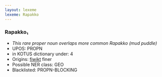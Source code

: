 ```yaml
---
layout: lexeme
lexeme: Rapakko
---
```


###  Rapakko₁

* _This rare proper noun overlaps more common *Rapakko* (mud puddle)_
* UPOS:  PROPN
* in KOTUS dictionary under:  4
* Origins: [fiwikt](https://fi.wiktionary.org/wiki/Rapakko) finer 
* Possible NER class:  GEO
* Blacklisted:  PROPN-BLOCKING

